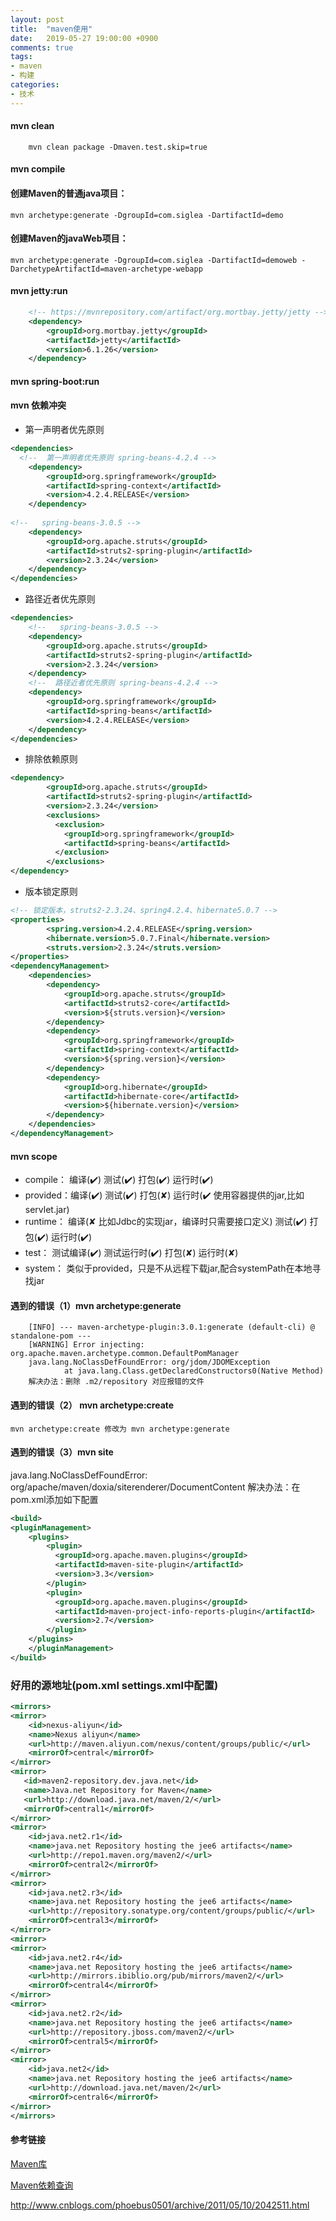 ```yaml
---
layout: post
title:  "maven使用"
date:   2019-05-27 19:00:00 +0900
comments: true
tags:
- maven 
- 构建
categories:
- 技术
---
```


#### mvn clean
```shell
    mvn clean package -Dmaven.test.skip=true
```
#### mvn compile

#### 创建Maven的普通java项目： 
   ```shell
   mvn archetype:generate -DgroupId=com.siglea -DartifactId=demo
   ```
#### 创建Maven的javaWeb项目：
   ```shell
   mvn archetype:generate -DgroupId=com.siglea -DartifactId=demoweb -DarchetypeArtifactId=maven-archetype-webapp  
   ```
#### mvn jetty:run
```xml
    <!-- https://mvnrepository.com/artifact/org.mortbay.jetty/jetty -->
    <dependency>
        <groupId>org.mortbay.jetty</groupId>
        <artifactId>jetty</artifactId>
        <version>6.1.26</version>
    </dependency>
```
#### mvn spring-boot:run
#### mvn 依赖冲突
- 第一声明者优先原则

```xml
<dependencies>
  <!--  第一声明者优先原则 spring-beans-4.2.4 -->
    <dependency>
        <groupId>org.springframework</groupId>
        <artifactId>spring-context</artifactId>
        <version>4.2.4.RELEASE</version>
    </dependency>
   
<!--   spring-beans-3.0.5 -->
    <dependency>
        <groupId>org.apache.struts</groupId>
        <artifactId>struts2-spring-plugin</artifactId>
        <version>2.3.24</version>
    </dependency>
</dependencies>
```

- 路径近者优先原则

```xml
<dependencies>   
    <!--   spring-beans-3.0.5 -->
    <dependency>
        <groupId>org.apache.struts</groupId>
        <artifactId>struts2-spring-plugin</artifactId>
        <version>2.3.24</version>
    </dependency>
    <!--  路径近者优先原则 spring-beans-4.2.4 -->
    <dependency>
  		<groupId>org.springframework</groupId>
  		<artifactId>spring-beans</artifactId>
  		<version>4.2.4.RELEASE</version>
  	</dependency>
</dependencies>
```
- 排除依赖原则

```xml
<dependency>
  		<groupId>org.apache.struts</groupId>
  		<artifactId>struts2-spring-plugin</artifactId>
  		<version>2.3.24</version>
  		<exclusions>
  		  <exclusion>
  		    <groupId>org.springframework</groupId>
  		    <artifactId>spring-beans</artifactId>
  		  </exclusion>
  		</exclusions>
</dependency>
```
- 版本锁定原则

```xml 
<!-- 锁定版本，struts2-2.3.24、spring4.2.4、hibernate5.0.7 -->
<properties>
        <spring.version>4.2.4.RELEASE</spring.version>
        <hibernate.version>5.0.7.Final</hibernate.version>
        <struts.version>2.3.24</struts.version>
</properties>
<dependencyManagement>
    <dependencies>
        <dependency>
            <groupId>org.apache.struts</groupId>
            <artifactId>struts2-core</artifactId>
            <version>${struts.version}</version>
        </dependency>
        <dependency>
            <groupId>org.springframework</groupId>
            <artifactId>spring-context</artifactId>
            <version>${spring.version}</version>
        </dependency>
        <dependency>
            <groupId>org.hibernate</groupId>
            <artifactId>hibernate-core</artifactId>
            <version>${hibernate.version}</version>
        </dependency>
    </dependencies>
</dependencyManagement>
```
#### mvn scope
- compile： 编译(✔️) 测试(✔️) 打包(✔️) 运行时(✔️)
- provided：编译(✔️) 测试(✔️) 打包(✘) 运行时(✔️ 使用容器提供的jar,比如servlet.jar)
- runtime： 编译(✘ 比如Jdbc的实现jar，编译时只需要接口定义️) 测试(✔️) 打包(✔️) 运行时(✔️)
- test：    测试编译(✔️) 测试运行时(✔️) 打包(✘) 运行时(✘)
- system：  类似于provided，只是不从远程下载jar,配合systemPath在本地寻找jar

#### 遇到的错误（1）mvn archetype:generate
```
    [INFO] --- maven-archetype-plugin:3.0.1:generate (default-cli) @ standalone-pom ---
    [WARNING] Error injecting: org.apache.maven.archetype.common.DefaultPomManager
    java.lang.NoClassDefFoundError: org/jdom/JDOMException
            at java.lang.Class.getDeclaredConstructors0(Native Method)
    解决办法：删除 .m2/repository 对应报错的文件
```
#### 遇到的错误（2） mvn archetype:create
```shell
mvn archetype:create 修改为 mvn archetype:generate
```

#### 遇到的错误（3）mvn site
java.lang.NoClassDefFoundError: org/apache/maven/doxia/siterenderer/DocumentContent
解决办法：在pom.xml添加如下配置
```xml
<build>
<pluginManagement>
    <plugins>
        <plugin>
          <groupId>org.apache.maven.plugins</groupId>
          <artifactId>maven-site-plugin</artifactId>
          <version>3.3</version>
        </plugin>
        <plugin>
          <groupId>org.apache.maven.plugins</groupId>
          <artifactId>maven-project-info-reports-plugin</artifactId>
          <version>2.7</version>
        </plugin>
    </plugins>
    </pluginManagement>
</build>
```

### 好用的源地址(pom.xml settings.xml中配置)
```xml
<mirrors>
<mirror>
    <id>nexus-aliyun</id>
    <name>Nexus aliyun</name>
    <url>http://maven.aliyun.com/nexus/content/groups/public/</url>
    <mirrorOf>central</mirrorOf>
</mirror>
<mirror>
   <id>maven2-repository.dev.java.net</id>
   <name>Java.net Repository for Maven</name>
   <url>http://download.java.net/maven/2/</url>
   <mirrorOf>central1</mirrorOf>
</mirror>
<mirror>
    <id>java.net2.r1</id>
    <name>java.net Repository hosting the jee6 artifacts</name>
    <url>http://repo1.maven.org/maven2/</url>
    <mirrorOf>central2</mirrorOf>
</mirror>
<mirror>
    <id>java.net2.r3</id>
    <name>java.net Repository hosting the jee6 artifacts</name>
    <url>http://repository.sonatype.org/content/groups/public/</url>
    <mirrorOf>central3</mirrorOf>
</mirror>
<mirror>
<mirror>
    <id>java.net2.r4</id>
    <name>java.net Repository hosting the jee6 artifacts</name>
    <url>http://mirrors.ibiblio.org/pub/mirrors/maven2/</url>
    <mirrorOf>central4</mirrorOf>
</mirror>
<mirror>
    <id>java.net2.r2</id>
    <name>java.net Repository hosting the jee6 artifacts</name>
    <url>http://repository.jboss.com/maven2/</url>
    <mirrorOf>central5</mirrorOf>
</mirror>
<mirror>
    <id>java.net2</id>
    <name>java.net Repository hosting the jee6 artifacts</name>
    <url>http://download.java.net/maven/2</url>
    <mirrorOf>central6</mirrorOf>
</mirror>
</mirrors>
```
#### 参考链接
[Maven库](http://repo2.maven.org/maven2/)

[Maven依赖查询](http://mvnrepository.com/)

<http://www.cnblogs.com/phoebus0501/archive/2011/05/10/2042511.html>
